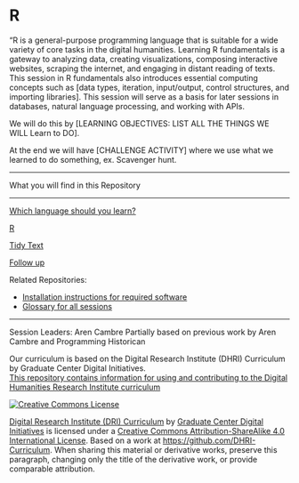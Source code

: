 # R 


“R is a general-purpose programming language that is suitable for a wide variety of core tasks in the digital humanities. Learning R fundamentals is a gateway to analyzing data, creating visualizations, composing interactive websites, scraping the internet, and engaging in distant reading of texts. This session in R fundamentals also introduces essential computing concepts such as [data types, iteration, input/output, control structures, and importing libraries]. This session will serve as a basis for later sessions in databases, natural language processing, and working with APIs.

We will do this by [LEARNING OBJECTIVES: LIST ALL THE THINGS WE WILL Learn to DO]. 	

At the end we will have [CHALLENGE ACTIVITY] where we use what we learned to do something, ex. Scavenger hunt.  

----

What you will find in this Repository

-----

[Which language should you learn?](sections/which.md)

[R](sections/r.md)

[Tidy Text](sections/tidytext.md)

[Follow up](sections/continue.md)



Related Repositories:
* [Installation instructions for required software](https://github.com/DHRI-Curriculum/install)
* [Glossary for all sessions](https://github.com/DHRI-Curriculum/glossary)

-----

Session Leaders: Aren Cambre
Partially based on previous work by Aren Cambre and Programming Historican  


Our curriculum is based on the Digital Research Institute (DHRI) Curriculum by Graduate Center Digital Initiatives.   
[This repository contains information for using and contributing to the Digital Humanities Research Institute curriculum](https://github.com/DHRI-Curriculum/guide) 

[![Creative Commons License](https://i.creativecommons.org/l/by-sa/4.0/88x31.png)](http://creativecommons.org/licenses/by-sa/4.0/)

[Digital Research Institute (DRI) Curriculum](http://purl.org/dc/terms/) by [Graduate Center Digital Initiatives](https://gcdi.commons.gc.cuny.edu/) is licensed under a [Creative Commons Attribution-ShareAlike 4.0 International License](http://creativecommons.org/licenses/by-sa/4.0/). Based on a work at <https://github.com/DHRI-Curriculum>. When sharing this material or derivative works, preserve this paragraph, changing only the title of the derivative work, or provide comparable attribution.

